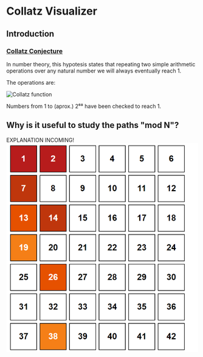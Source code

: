 # Collatz Visualizer

## Introduction

### [Collatz Conjecture](https://en.wikipedia.org/wiki/Collatz_conjecture)

In number theory, this hypotesis states that repeating two simple arithmetic operations over any natural number we will always eventually reach 1.

The operations are:

![Collatz function](https://wikimedia.org/api/rest_v1/media/math/render/svg/ec22031bdc2a1ab2e4effe47ae75a836e7dea459)

Numbers from 1 to (aprox.) 2⁶⁸ have been checked to reach 1.



## Why is it useful to study the paths "mod N"?
EXPLANATION INCOMING!
![image](https://github.com/widroz/Collatz-Visualizer/blob/main/images/2nd%20even%20mod%206.PNG)


